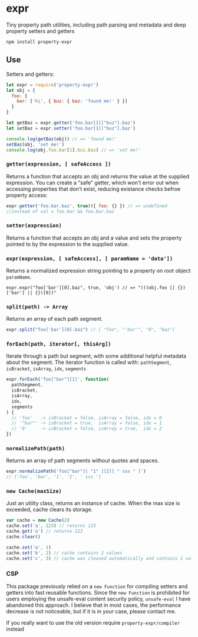 # expr

Tiny property path utilities, including path parsing and metadata and deep property setters and getters

    npm install property-expr

## Use

Setters and getters:

```js
let expr = require('property-expr')
let obj = {
  foo: {
    bar: ['hi', { buz: { baz: 'found me!' } }]
  }
}

let getBaz = expr.getter('foo.bar[1]["buz"].baz')
let setBaz = expr.setter('foo.bar[1]["buz"].baz')

console.log(getBaz(obj)) // => 'found me!'
setBaz(obj, 'set me!')
console.log(obj.foo.bar[1].buz.baz) // => 'set me!'
```

### `getter(expression, [ safeAccess ])`

Returns a function that accepts an obj and returns the value at the supplied expression. You can create a "safe" getter, which won't error out when accessing properties that don't exist, reducing existance checks befroe property access:

```js
expr.getter('foo.bar.baz', true)({ foo: {} }) // => undefined
//instead of val = foo.bar && foo.bar.baz
```

### `setter(expression)`

Returns a function that accepts an obj and a value and sets the property pointed to by the expression to the supplied value.

### `expr(expression, [ safeAccess], [ paramName = 'data'])`

Returns a normalized expression string pointing to a property on root object
`paramName`.

    expr.expr("foo['bar'][0].baz", true, 'obj') // => "(((obj.foo || {})['bar'] || {})[0])"

### `split(path) -> Array`

Returns an array of each path segment.

```js
expr.split("foo['bar'][0].baz") // [ "foo", "'bar'", "0", "baz"]
```

### `forEach(path, iterator[, thisArg])`

Iterate through a path but segment, with some additional helpful metadata about the segment. The iterator function is called with: `pathSegment`, `isBracket`, `isArray`, `idx`, `segments`

```js
expr.forEach('foo["bar"][1]', function(
  pathSegment,
  isBracket,
  isArray,
  idx,
  segments
) {
  // 'foo'   -> isBracket = false, isArray = false, idx = 0
  // '"bar"' -> isBracket = true,  isArray = false, idx = 1
  // '0'     -> isBracket = false, isArray = true,  idx = 2
})
```

### `normalizePath(path)`

Returns an array of path segments without quotes and spaces.

```js
expr.normalizePath('foo["bar"][ "1" ][2][ " sss " ]')
// ['foo', 'bar', '1', '2', ' sss ']
```

### `new Cache(maxSize)`

Just an utility class, returns an instance of cache. When the max size is exceeded, cache clears its storage.

```js
var cache = new Cache(2)
cache.set('a', 123) // returns 123
cache.get('a') // returns 123
cache.clear()

cache.set('a', 1)
cache.set('b', 2) // cache contains 2 values
cache.set('c', 3) // cache was cleaned automatically and contains 1 value
```

### CSP

This package previously relied on a `new Function` for compiling setters and getters into fast reusable functions. 
Since the `new Function` is prohibited for users employing the unsafe-eval content security policy, `unsafe-eval` 
I have abandoned this approach. I believe that in most cases, the performance decrease is not noticeable, but if it is in your case, please contact me.

If you really want to use the old version require `property-expr/compiler` instead
